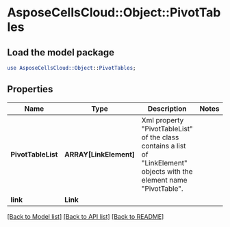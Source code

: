 # AsposeCellsCloud::Object::PivotTables 

## Load the model package
```perl
use AsposeCellsCloud::Object::PivotTables;
```

## Properties
Name | Type | Description | Notes
------------ | ------------- | ------------- | -------------
**PivotTableList** | **ARRAY[LinkElement]** | Xml property "PivotTableList" of the class contains a list of "LinkElement" objects with the element name "PivotTable". |
**link** | **Link** |  |  

[[Back to Model list]](../README.md#documentation-for-models) [[Back to API list]](../README.md#documentation-for-api-endpoints) [[Back to README]](../README.md)

